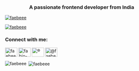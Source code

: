 <h3 align="center">A passionate frontend developer from India</h3>

<p align="left"> <a href="https://github.com/ryo-ma/github-profile-trophy"><img src="https://github-profile-trophy.vercel.app/?username=faebeee" alt="faebeee" /></a> </p>

<p align="left"> <a href="https://twitter.com/faebeee" target="blank"><img src="https://img.shields.io/twitter/follow/faebeee?logo=twitter&style=for-the-badge" alt="faebeee" /></a> </p>

<p align="left">
<h3 align="left">Connect with me:</h3>
<a href="https://twitter.com/faebeee" target="blank"><img align="center" src="https://cdn.jsdelivr.net/npm/simple-icons@3.0.1/icons/twitter.svg" alt="faebeee" height="30" width="40" /></a>
<a href="https://linkedin.com/in/fabio-g-44638971" target="blank"><img align="center" src="https://cdn.jsdelivr.net/npm/simple-icons@3.0.1/icons/linkedin.svg" alt="fabio-g-44638971" height="30" width="40" /></a>
<a href="https://stackoverflow.com/users/®" target="blank"><img align="center" src="https://cdn.jsdelivr.net/npm/simple-icons@3.0.1/icons/stackoverflow.svg" alt="®" height="30" width="40" /></a>
<a href="https://medium.com/@faebeee" target="blank"><img align="center" src="https://cdn.jsdelivr.net/npm/simple-icons@3.0.1/icons/medium.svg" alt="@faebeee" height="30" width="40" /></a>
</p>


<p><img align="left" src="https://github-readme-stats.vercel.app/api/top-langs/?username=faebeee&layout=compact" alt="faebeee" /></p>

<p>&nbsp;<img align="center" src="https://github-readme-stats.vercel.app/api?username=faebeee&show_icons=true" alt="faebeee" /></p>

